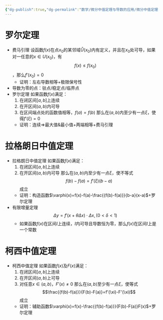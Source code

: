 ```yaml
---
{"dg-publish":true,"dg-permalink":"数学/微分中值定理与导数的应用/微分中值定理","permalink":"/数学/微分中值定理与导数的应用/微分中值定理/","dgHomeLink":true,"dgPassFrontmatter":false}
---
```



# 罗尔定理
- 费马引理
	设函数$f(x)$在点$x_{0}$的某邻域$\mathring{U}(x_{0})$内有定义，并且在$x_{0}$处可导，如果对一任意的$x\in U(x_{0})$，有$$f(x)\leq f(x_{0})$$，那么$f'(x_{0})=0$
	- 证明：左右导数相等+极限保号性
- 导数为零的点：驻点/稳定点/临界点
- 罗尔定理
	如果函数$f(x)$满足：
	1.  在闭区间$[a,b]$上连续
	2. 在开区间$(a,b)$内可导
	3. 在区间端点处的函数值相等，$f(a)=f(b)$
	那么在$(a,b)$内至少有一点$\xi$，使得$f'({\xi})=0$
	- 证明：连续$\Rightarrow$最大值&最小值+两端相等+费马引理

# 拉格朗日中值定理
- 拉格朗日中值定理
	如果函数$f(x)$满足：
	1. 在闭区间$[a,b]$上连续
	2. 在开区间$(a,b)$内可导
	那么在$(a,b)$内至少有一点$\xi$，使不等式$$f(b)-f(a)=f'(\xi)(b-a)$$成立
	- 证明：构造函数$\varphi(x)=f(x)-f(a)-\frac{{f(b)-f(a)}}{b-a}(x-a)$+罗尔定理
- 有限增量定理$$\Delta y=f'(x+\theta\Delta x)\cdot\Delta x,(0<\delta<1)$$
	- 如果函数$f(x)$在区间$I$上连续，$I$内可导且导数恒为零，那么$f(x)$在区间$I$上是一个常数

# 柯西中值定理
- 柯西中值定理
	如果函数$f(x)$及$F(x)$满足：
	1. 在闭区间$[a,b]$上连续
	2. 在开区间$(a,b)$上可导
	3. 对任意$x\in(a,b)$，$F'(x)\neq 0$
	那么在$(a,b)$至少有一点$\xi$，使等式$$\frac{{f(b)-f(a)}}{F(b)-F(a)}=f'(\xi)-F'(\xi)$$成立
	- 证明：辅助函数$\varphi(x)=f(x)-\frac{{f(b)-f(a)}}{F(b)-F(a)}F(x)$+罗尔定理




